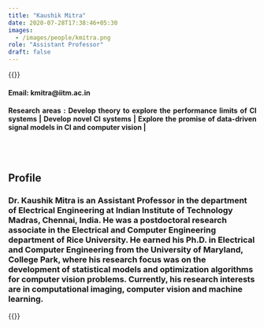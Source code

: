 ```yaml
---
title: "Kaushik Mitra"
date: 2020-07-28T17:38:46+05:30
images:
  - /images/people/kmitra.png
role: "Assistant Professor"
draft: false
---
```


{{<rawhtml>}} 
<div align="justify">
<h4>Email: kmitra@iitm.ac.in</h4>
<h4>Research areas : Develop theory to explore the performance limits of CI systems | Develop novel CI systems | Explore the promise of data-driven signal models in CI and computer vision |</h4><br>
</div>
<br>
<div>
	<h2>Profile</h2>
	<h3>
		Dr. Kaushik Mitra is an Assistant Professor in the department of Electrical Engineering at Indian Institute of Technology Madras, Chennai, India. He was a postdoctoral research associate in the Electrical and Computer Engineering department of Rice University. He earned his Ph.D. in Electrical and Computer Engineering from the University of Maryland, College Park, where his research focus was on the development of statistical models and optimization algorithms for computer vision problems. Currently, his research interests are in computational imaging, computer vision and machine learning.
	<br>
</div>

{{</rawhtml>}}
